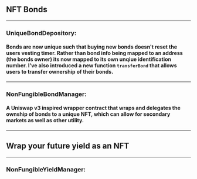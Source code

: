 ## NFT Bonds
___

### UniqueBondDepository:

#### Bonds are now unique such that buying new bonds doesn't reset the users vesting timer. Rather than bond info being mapped to an address (the bonds owner) its now mapped to its own unqiue identification number. I've also introduced a new function `transferBond` that allows users to transfer ownership of their bonds.

___

### NonFungibleBondManager:
#### A Uniswap v3 inspired wrapper contract that wraps and delegates the ownship of bonds to a unique NFT, which can allow for secondary markets as well as other utility.

___

## Wrap your future yield as an NFT

___

### NonFungibleYieldManager:
#### 
